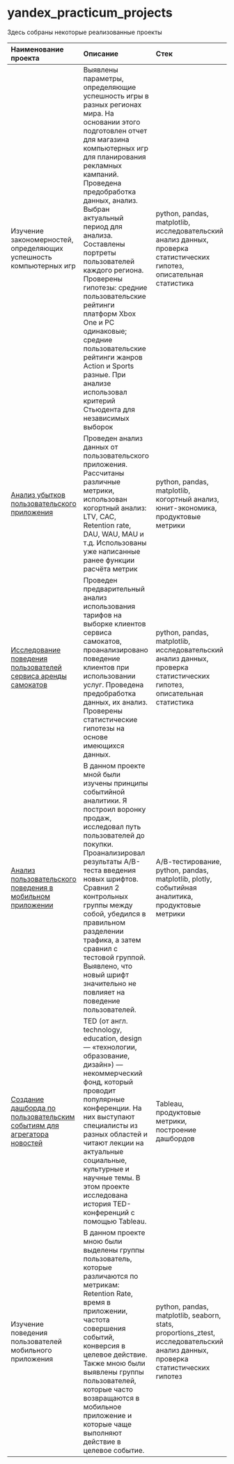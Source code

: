 # yandex_practicum_projects

Здесь собраны некоторые реализованные проекты

| Наименование проекта | Описание | Стек | Статус проекта |
|:----------|:----------|:----------|:----------|
| Изучение закономерностей, определяющих успешность компьютерных игр   | Выявлены параметры, определяющие успешность игры в разных регионах мира. На основании этого подготовлен отчет для магазина компьютерных игр для планирования рекламных кампаний. Проведена предобработка данных, анализ. Выбран актуальный период для анализа. Составлены портреты пользователей каждого региона. Проверены гипотезы: средние пользовательские рейтинги платформ Xbox One и PC одинаковые; средние пользовательские рейтинги жанров Action и Sports разные. При анализе использовал критерий Стьюдента для независимых выборок| python, pandas, matplotlib, исследовательский анализ данных, проверка статистических гипотез, описательная статистика  | завершен |
| [Анализ убытков пользовательского приложения](https://github.com/DanilovEvgeniy/Portfolio/tree/main/application_procrastinate_pro) | Проведен анализ данных от пользовательского приложения. Рассчитаны различные метрики, использован когортный анализ: LTV, CAC, Retention rate, DAU, WAU, MAU и т.д. Использованы уже написанные ранее функции расчёта метрик   | python, pandas, matplotlib, когортный анализ, юнит-экономика, продуктовые метрики  | завершен |
| [Исследование поведения пользователей сервиса аренды самокатов](https://github.com/DanilovEvgeniy/Portfolio/tree/main/scooter%20rental)    | Проведен предварительный анализ использования тарифов на выборке клиентов сервиса самокатов, проанализировано поведение клиентов при использовании услуг. Проведена предобработка данных, их анализ. Проверены статистические гипотезы на основе имеющихся данных.   | python, pandas, matplotlib, исследовательский анализ данных, проверка статистических гипотез, описательная статистика   | завершен |
| [Анализ пользовательского поведения в мобильном приложении](https://github.com/DanilovEvgeniy/Portfolio/tree/main/application%20of%20products)    | В данном проекте мной были изучены принципы событийной аналитики. Я построил воронку продаж, исследовал путь пользователей до покупки. Проанализировал результаты A/B-теста введения новых шрифтов. Сравнил 2 контрольных группы между собой, убедился в правильном разделении трафика, а затем сравнил с тестовой группой. Выявлено, что новый шрифт значительно не повлияет на поведение пользователей.   | А/В-тестирование, python, pandas, matplotlib, plotly, событийная аналитика, продуктовые метрики   | завершен |
| [Создание дашборда по пользовательским событиям для агрегатора новостей](https://github.com/DanilovEvgeniy/Portfolio/tree/main/TED%20by%20Tableau) | TED (от англ. technology, education, design — «технологии, образование, дизайн») — некоммерческий фонд, который проводит популярные конференции. На них выступают специалисты из разных областей и читают лекции на актуальные социальные, культурные и научные темы. В этом проекте исследована история TED-конференций с помощью Tableau. | Tableau, продуктовые метрики, построение дашбордов | завершен |
|  Изучение поведения пользователей мобильного приложения      |   В данном проекте мною были выделены группы пользователь, которые различаются по метрикам: Retention Rate, время в приложении, частота совершения событий, конверсия в целевое действие. Также мною были выявлены группы пользователей, которые часто возвращаются в мобильное приложение и которые чаще выполняют действие в целевое событие.   |   python, pandas, matplotlib, seaborn, stats, proportions_ztest, исследовательский анализ данных, проверка статистических гипотез     |     завершен   |
